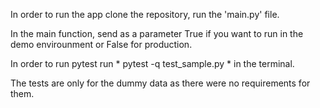 In order to run the app clone the repository, run the 'main.py' file.

In the main function, send as a parameter True if you want to run in the demo envirounment or False for production.

In order to run pytest run * pytest -q test_sample.py * in the terminal.

The tests are only for the dummy data as there were no requirements for them.

